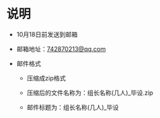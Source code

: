 # 说明

- 10月18日前发送到邮箱

- 邮箱地址：742870213@qq.com

- 邮件格式

    - 压缩成zip格式

    - 压缩后的文件名称为：组长名称(几人)_毕设.zip

    - 邮件标题为：组长名称(几人)_毕设